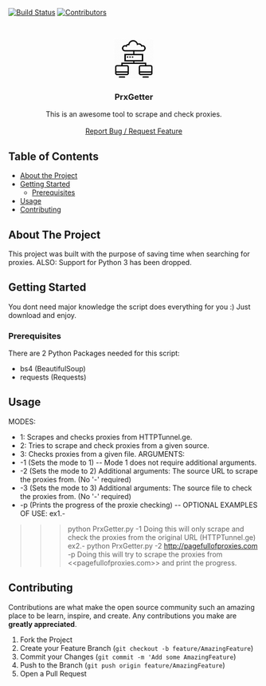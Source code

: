 <!-- PROJECT SHIELDS -->
[![Build Status][build-shield]]()
[![Contributors][contributors-shield]]()



<!-- PROJECT LOGO -->
<br />
<p align="center">
  <a href="https://github.com/hohohoesmad/PrxGetter/">
    <img src="logo.png" alt="Logo" width="80" height="80">
  </a>

  <h3 align="center">PrxGetter</h3>

  <p align="center">
    This is an awesome tool to scrape and check proxies. 
    <br />
    <br />
    <a href="https://github.com/hohohoesmad/PrxGetter/issues">Report Bug / Request Feature</a>
  </p>
</p>



<!-- TABLE OF CONTENTS -->
## Table of Contents

* [About the Project](#about-the-project)
* [Getting Started](#getting-started)
  * [Prerequisites](#prerequisites)
* [Usage](#usage)
* [Contributing](#contributing)

<!-- ABOUT THE PROJECT -->
## About The Project

This project was built with the purpose of saving time when searching for proxies.
ALSO: Support for Python 3 has been dropped.

<!-- GETTING STARTED -->
## Getting Started

You dont need major knowledge the script does everything for you :)
Just download and enjoy.

### Prerequisites

There are 2 Python Packages needed for this script:
* bs4 (BeautifulSoup)
* requests (Requests)

## Usage
MODES:
* 1: Scrapes and checks proxies from HTTPTunnel.ge.
* 2: Tries to scrape and check proxies from a given source.
* 3: Checks proxies from a given file.
ARGUMENTS:
* -1 (Sets the mode to 1) -- Mode 1 does not require additional arguments.
* -2 (Sets the mode to 2)
Additional arguments:
  The source URL to scrape the proxies from. (No '-' required)
* -3 (Sets the mode to 3)
Additional arguments:
  The source file to check the proxies from. (No '-' required)
* -p (Prints the progress of the proxie checking) -- OPTIONAL
EXAMPLES OF USE:
ex1.-
>>> python PrxGetter.py -1
Doing this will only scrape and check the proxies from the original URL (HTTPTunnel.ge)
ex2.-
>>> python PrxGetter.py -2 http://pagefullofproxies.com -p
Doing this will try to scrape the proxies from <<pagefullofproxies.com>> and print the progress.

## Contributing

Contributions are what make the open source community such an amazing place to be learn, inspire, and create. Any contributions you make are **greatly appreciated**.

1. Fork the Project
2. Create your Feature Branch (`git checkout -b feature/AmazingFeature`)
3. Commit your Changes (`git commit -m 'Add some AmazingFeature`)
4. Push to the Branch (`git push origin feature/AmazingFeature`)
5. Open a Pull Request


<!-- MARKDOWN LINKS & IMAGES -->
[build-shield]: https://img.shields.io/badge/build-passing-brightgreen.svg?style=flat-square
[contributors-shield]: https://img.shields.io/badge/contributors-1-orange.svg?style=flat-square
